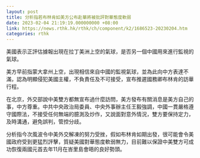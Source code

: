 ```yaml
---
layout: post
title: 分析指若布林肯如美方公布赴華將被批評對華態度軟弱
date: 2023-02-04 21:19:19.000000000 +08:00
link: https://news.rthk.hk/rthk/ch/component/k2/1686523-20230204.htm
categories: rthk
---
```


美國表示正評估據報出現在拉丁美洲上空的氣球，是否另一個中國用來進行監視的氣球。

美方早前指蒙大拿州上空，出現相信來自中國的監視氣球，並為此向中方表達不滿，認為明顯侵犯美國主權，不負責任及不可接受，宣布推遲國務卿布林肯的訪華行程。

在北京，外交部說中美雙方都無宣布過什麼訪問，美方發布有關消息是美方自己的事，中方尊重。中共中央政治局委員、中央外事辦主任王毅強調，中國一貫嚴格遵守國際法，不接受任何無端的臆測及炒作，又說面對意外情況，雙方要保持定力，及時溝通，避免誤判，管控分歧。

分析指今次風波令中美外交解凍的努力受挫，假如布林肯如期出發，很可能會令美國政府受到更猛烈評擊，質疑美國對華態度軟弱無力，目前難以保證中美雙方可成功恢復兩國元首去年11月在峇里島會晤的良好勢頭。
